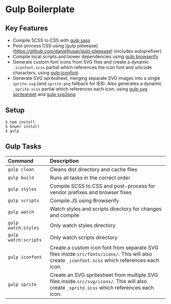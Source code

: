 # Gulp Boilerplate

## Key Features

* Compile SCSS to CSS with [gulp sass](https://github.com/dlmanning/gulp-sass)
* Post-process CSS using [gulp pleeease] (https://github.com/danielhusar/gulp-pleeease) (includes autoprefixer)
* Compile local scripts and bower dependencies using [gulp browserify](https://github.com/deepak1556/gulp-browserify)
* Generate custom font icons from SVG files and create a dynamic `_iconfont.scss` partial which references the icon font and unicode characters, using [gulp iconfont](https://github.com/nfroidure/gulp-iconfont)
* Generate SVG spritesheet, merging separate SVG images into a single `sprite.svg` (and `sprite.png` fallback for IE8). Also generates a dynamic `_sprite.scss` partial which references each icon, using [gulp svg spritesheet](https://github.com/iamdarrenhall/gulp-svg-spritesheet) and [gulp svg2png](https://github.com/akoenig/gulp-svg2png)

## Setup

    $ npm install
    $ bower install
    $ gulp

## Gulp Tasks

|Command|Description|
|:--|:--|
|`gulp clean`|Cleans dist directory and cache files|
|`gulp build`|Runs all tasks in the correct order|
|`gulp styles`|Compile SCSS to CSS and post-process for vendor prefixes and browser fixes|
|`gulp scripts`|Compile JS using Browserify|
|`gulp watch`|Watch styles and scripts directory for changes and compile|
|`gulp watch:styles`|Only watch styles directory|
|`gulp watch:scripts`|Only watch scripts directory|
|`gulp iconfont`|Create a custom icon font from separate SVG files inside `src/fonts/icons/`. This will also create `_iconfont.scss` which references each icon.|
|`gulp sprite`|Create an SVG spritesheet from multiple SVG files inside `src/svg/icons/`. This will also create `_sprite.scss` which references each icon.|
